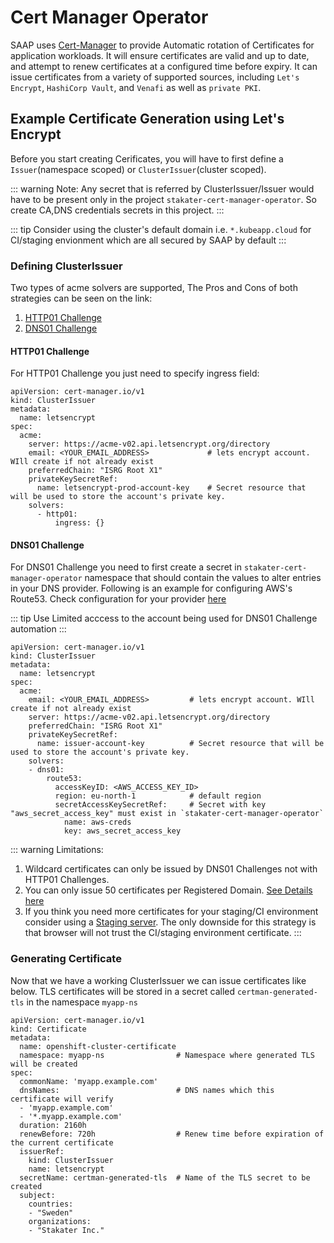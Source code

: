 # Cert Manager Operator

SAAP uses [Cert-Manager](https://cert-manager.io/) to provide Automatic rotation of Certificates for application workloads.
It will ensure certificates are valid and up to date, and attempt to renew certificates at a configured time before expiry. It can issue certificates from a variety of supported sources, including `Let's Encrypt`, `HashiCorp Vault`, and `Venafi` as well as `private PKI`.

## Example Certificate Generation using Let's Encrypt

Before you start creating Cerificates, you will have to first define a `Issuer`(namespace scoped) or `ClusterIssuer`(cluster scoped).

::: warning Note:
Any secret that is referred by ClusterIssuer/Issuer would have to be present only in the project `stakater-cert-manager-operator`. So create CA,DNS credentials secrets in this project. 
:::

::: tip
Consider using the cluster's default domain i.e. `*.kubeapp.cloud` for CI/staging envionment which are all secured by SAAP by default
:::

### Defining ClusterIssuer

Two types of acme solvers are supported, The Pros and Cons of both strategies can be seen on the link:

1. [HTTP01 Challenge](https://letsencrypt.org/docs/challenge-types/#http-01-challenge)
2. [DNS01 Challenge](https://letsencrypt.org/docs/challenge-types/#dns-01-challenge)


#### HTTP01 Challenge
For HTTP01 Challenge you just need to specify ingress field:
```
apiVersion: cert-manager.io/v1
kind: ClusterIssuer
metadata:
  name: letsencrypt
spec:
  acme:
    server: https://acme-v02.api.letsencrypt.org/directory
    email: <YOUR_EMAIL_ADDRESS>             # lets encrypt account. WIll create if not already exist
    preferredChain: "ISRG Root X1"
    privateKeySecretRef:
      name: letsencrypt-prod-account-key    # Secret resource that will be used to store the account's private key.
    solvers:
      - http01:
          ingress: {}
```

#### DNS01 Challenge
For DNS01 Challenge you need to first create a secret in `stakater-cert-manager-operator` namespace that should contain the values to alter entries in your DNS provider. Following is an example for configuring AWS's Route53. Check configuration for your provider [here](https://cert-manager.io/v1.7-docs/configuration/acme/dns01/#supported-dns01-providers)

::: tip
 Use Limited acccess to the account being used for DNS01 Challenge automation 
:::

```
apiVersion: cert-manager.io/v1
kind: ClusterIssuer
metadata:
  name: letsencrypt
spec:
  acme:
    email: <YOUR_EMAIL_ADDRESS>         # lets encrypt account. WIll create if not already exist
    server: https://acme-v02.api.letsencrypt.org/directory
    preferredChain: "ISRG Root X1"
    privateKeySecretRef:
      name: issuer-account-key          # Secret resource that will be used to store the account's private key.
    solvers:
    - dns01:
        route53:
          accessKeyID: <AWS_ACCESS_KEY_ID>
          region: eu-north-1            # default region
          secretAccessKeySecretRef:     # Secret with key "aws_secret_access_key" must exist in `stakater-cert-manager-operator`
            name: aws-creds
            key: aws_secret_access_key  
```

::: warning Limitations:

1. Wildcard certificates can only be issued by DNS01 Challenges not with HTTP01 Challenges.
2. You can only issue 50 certificates per Registered Domain. [See Details here](https://letsencrypt.org/docs/rate-limits/)
3. If you think you need more certificates for your staging/CI environment consider using a [Staging server](https://letsencrypt.org/docs/staging-environment/). The only downside for this strategy is that browser will not trust the CI/staging environment certificate.
:::

### Generating Certificate

Now that we have a working ClusterIssuer we can issue certificates like below. TLS certificates will be stored in a secret called `certman-generated-tls` in the namespace `myapp-ns`

```
apiVersion: cert-manager.io/v1
kind: Certificate
metadata:
  name: openshift-cluster-certificate
  namespace: myapp-ns                # Namespace where generated TLS will be created
spec:
  commonName: 'myapp.example.com'
  dnsNames:                          # DNS names which this certificate will verify
  - 'myapp.example.com'
  - '*.myapp.example.com'
  duration: 2160h
  renewBefore: 720h                  # Renew time before expiration of the current certificate
  issuerRef:
    kind: ClusterIssuer
    name: letsencrypt
  secretName: certman-generated-tls  # Name of the TLS secret to be created 
  subject:
    countries:
    - "Sweden"
    organizations:
    - "Stakater Inc."
```